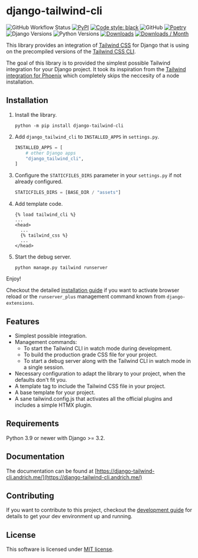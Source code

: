 # django-tailwind-cli

![GitHub Workflow Status](https://img.shields.io/github/actions/workflow/status/oliverandrich/django-tailwind-cli/test.yml?style=flat-square)
[![PyPI](https://img.shields.io/pypi/v/django-tailwind-cli.svg?style=flat-square)](https://pypi.org/project/django-tailwind-cli/)
[![Code style: black](https://img.shields.io/badge/code%20style-black-000000.svg?style=flat-square)](https://github.com/psf/black)
![GitHub](https://img.shields.io/github/license/oliverandrich/django-tailwind-cli?style=flat-square)
[![Poetry](https://img.shields.io/endpoint?url=https://python-poetry.org/badge/v0.json&style=flat-square)](https://python-poetry.org/)
![Django Versions](https://img.shields.io/pypi/frameworkversions/django/django-tailwind-cli)
![Python Versions](https://img.shields.io/pypi/pyversions/django-tailwind-cli)
[![Downloads](https://static.pepy.tech/badge/django-tailwind-cli)](https://pepy.tech/project/django-tailwind-cli)
[![Downloads / Month](https://pepy.tech/badge/django-tailwind-cli/month)](<https://pepy.tech/project/django-tailwind-cli>)

This library provides an integration of [Tailwind CSS](https://tailwindcss.com) for Django that is using on the precompiled versions of the [Tailwind CSS CLI](https://tailwindcss.com/blog/standalone-cli).

The goal of this library is to provided the simplest possible Tailwind integration for your Django project. It took its inspiration from the [Tailwind integration for Phoenix](https://github.com/phoenixframework/tailwind) which completely skips the neccesity of a node installation.

## Installation

1. Install the library.

   ```shell
   python -m pip install django-tailwind-cli
   ```

2. Add `django_tailwind_cli` to `INSTALLED_APPS` in `settings.py`.

   ```python
   INSTALLED_APPS = [
       # other Django apps
       "django_tailwind_cli",
   ]
   ```

3. Configure the `STATICFILES_DIRS` parameter in your `settings.py` if not already configured.

   ```python
   STATICFILES_DIRS = [BASE_DIR / "assets"]
   ```

4. Add template code.

   ```htmldjango
   {% load tailwind_cli %}
   ...
   <head>
     ...
     {% tailwind_css %}
     ...
   </head>
   ```

5. Start the debug server.

   ```shell
   python manage.py tailwind runserver
   ```

Enjoy!

Checkout the detailed [installation guide](https://django-tailwind-cli.andrich.me/installation/) if you want to activate browser reload or the `runserver_plus` management command known from `django-extensions`.

## Features

- Simplest possible integration.
- Management commands:
  - To start the Tailwind CLI in watch mode during development.
  - To build the production grade CSS file for your project.
  - To start a debug server along with the Tailwind CLI in watch mode in a single session.
- Necessary configuration to adapt the library to your project, when the defaults don't fit you.
- A template tag to include the Tailwind CSS file in your project.
- A base template for your project.
- A sane tailwind.config.js that activates all the official plugins and includes a simple HTMX plugin.

## Requirements

Python 3.9 or newer with Django >= 3.2.

## Documentation

The documentation can be found at [https://django-tailwind-cli.andrich.me/](https://django-tailwind-cli.andrich.me/)

## Contributing

If you want to contribute to this project, checkout the [development guide](https://django-tailwind-cli.andrich.me/development/) for details to get your dev environment up and running.

## License

This software is licensed under [MIT license](https://github.com/oliverandrich/django-tailwind-cli/blob/main/LICENSE).
